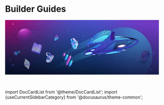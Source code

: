 # Builder Guides
![Additional information to help developing on Astar Network](/docs/build/img/builderguides.png)

<br/>

import DocCardList from '@theme/DocCardList';
import {useCurrentSidebarCategory} from '@docusaurus/theme-common';

<DocCardList items={useCurrentSidebarCategory().items}/>

